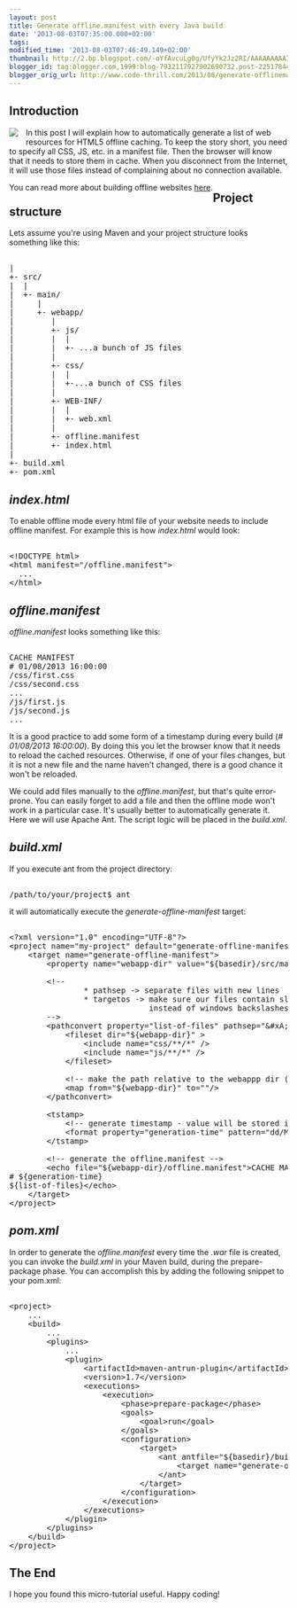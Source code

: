 ```yaml
---
layout: post
title: Generate offline.manifest with every Java build
date: '2013-08-03T07:35:00.000+02:00'
tags: 
modified_time: '2013-08-03T07:46:49.149+02:00'
thumbnail: http://2.bp.blogspot.com/-oYfAvcuLg0g/UfyYk2Jz2RI/AAAAAAAAAIw/gCG8Kb5wpIU/s72-c/HTML5-logo.png
blogger_id: tag:blogger.com,1999:blog-7932117927902690732.post-2251784418726999096
blogger_orig_url: http://www.code-thrill.com/2013/08/generate-offlinemanifest-with-every.html
---
```


<h2>Introduction</h2> <a href="http://2.bp.blogspot.com/-oYfAvcuLg0g/UfyYk2Jz2RI/AAAAAAAAAIw/gCG8Kb5wpIU/s1600/HTML5-logo.png" imageanchor="1" style="clear:left; float:left;margin-right:1em; margin-bottom:1em"><img border="0" src="http://2.bp.blogspot.com/-oYfAvcuLg0g/UfyYk2Jz2RI/AAAAAAAAAIw/gCG8Kb5wpIU/s1600/HTML5-logo.png" /></a> <p>In this post I will explain how to automatically generate a list of web resources for HTML5 offline caching. To keep the story short, you need to specify all CSS, JS, etc. in a manifest file. Then the browser will know that it needs to store them in cache. When you disconnect from the Internet, it will use those files instead of complaining about no connection available.</p> <div class="my-info" style="float: left">You can read more about building offline websites <a href="http://diveintohtml5.info/offline.html">here</a>. </div> <a name='more'></a> <h2>Project structure</h2> <p>Lets assume you're using Maven and your project structure looks something like this:</p> <pre class="brush:plain; gutter:false;"><br />|<br />+- src/<br />|  |<br />|  +- main/<br />|     |<br />|     +- webapp/<br />|        |<br />|        +- js/<br />|        |  |<br />|        |  +- ...a bunch of JS files<br />|        |<br />|        +- css/<br />|        |  |<br />|        |  +-...a bunch of CSS files<br />|        |<br />|        +- WEB-INF/<br />|        |  |<br />|        |  +- web.xml<br />|        |<br />|        +- offline.manifest<br />|        +- index.html<br />|<br />+- build.xml<br />+- pom.xml<br /></pre> <h2><cite>index.html</cite></h2> <p>To enable offline mode every html file of your website needs to include offline manifest. For example this is how <cite>index.html</cite> would look:</p><pre class="brush:html; gutter:false;"><br />&lt;!DOCTYPE html&gt;<br />&lt;html manifest="/offline.manifest"&gt;<br />  ...<br />&lt;/html&gt;<br /></pre> <h2><cite>offline.manifest</cite></h2> <p><cite>offline.manifest</cite> looks something like this:</p><pre class="brush:plain; gutter:false;"><br />CACHE MANIFEST<br /># 01/08/2013 16:00:00<br />/css/first.css<br />/css/second.css<br />...<br />/js/first.js<br />/js/second.js<br />...<br /></pre> <p>It is a good practice to add some form of a timestamp during every build (<cite># 01/08/2013 16:00:00</cite>). By doing this you let the browser know that it needs to reload the cached resources. Otherwise, if one of your files changes, but it is not a new file and the name haven't changed, there is a good chance it won't be reloaded.</p> <p>We could add files manually to the <cite>offline.manifest</cite>, but that's quite error-prone. You can easily forget to add a file and then the offline mode won't work in a particular case. It's usually better to automatically generate it. Here we will use Apache Ant. The script logic will be placed in the <cite>build.xml</cite>.</p> <h2><cite>build.xml</cite></h2> <p>If you execute ant from the project directory:</p> <pre class="brush:plain; gutter:false;"><br />/path/to/your/project$ ant <br /></pre> <p>it will automatically execute the <cite>generate-offline-manifest</cite> target:</p> <pre class="brush:xml; gutter:false;"><br />&lt;?xml version="1.0" encoding="UTF-8"?&gt;<br />&lt;project name="my-project" default="generate-offline-manifest"&gt;<br />    &lt;target name="generate-offline-manifest"&gt;<br />        &lt;property name="webapp-dir" value="${basedir}/src/main/webapp"/&gt;<br /><br />        &lt;!-- <br />                * pathsep -> separate files with new lines <br />                * targetos -> make sure our files contain slashes (/) <br />                              instead of windows backslashes (\) <br />        --&gt;<br />        &lt;pathconvert property="list-of-files" pathsep="&amp;&#35;xA;" targetos="unix"&gt;<br />            &lt;fileset dir="${webapp-dir}" &gt;<br />                &lt;include name="css/**/*" /&gt;<br />                &lt;include name="js/**/*" /&gt;<br />            &lt;/fileset&gt;<br /><br />            &lt;!-- make the path relative to the webappp dir (remove the absolute part) --&gt;<br />            &lt;map from="${webapp-dir}" to=""/&gt;<br />        &lt;/pathconvert&gt;<br /><br />        &lt;tstamp&gt;<br />            &lt;!-- generate timestamp - value will be stored in generation-time property --&gt;<br />            &lt;format property="generation-time" pattern="dd/MM/yyyy hh:mm:ss" /&gt;<br />        &lt;/tstamp&gt;<br /><br />        &lt;!-- generate the offline.manifest --&gt;<br />        &lt;echo file="${webapp-dir}/offline.manifest"&gt;CACHE MANIFEST<br /># ${generation-time}<br />${list-of-files}&lt;/echo&gt;<br />    &lt;/target&gt;<br />&lt;/project&gt;<br /></pre> <h2><cite>pom.xml</cite></h2> <p>In order to generate the <cite>offline.manifest</cite> every time the <cite>.war</cite> file is created, you can invoke the <cite>build.xml</cite> in your Maven build, during the prepare-package phase. You can accomplish this by adding the following snippet to your pom.xml:</p> <pre class="brush:xml; gutter:false;"><br />&lt;project&gt;<br />    ...<br />    &lt;build&gt;<br />        ...<br />        &lt;plugins&gt;<br />            ...<br />            &lt;plugin&gt;<br />                &lt;artifactId&gt;maven-antrun-plugin&lt;/artifactId&gt;<br />                &lt;version&gt;1.7&lt;/version&gt;<br />                &lt;executions&gt;<br />                    &lt;execution&gt;<br />                        &lt;phase&gt;prepare-package&lt;/phase&gt;<br />                        &lt;goals&gt;<br />                            &lt;goal&gt;run&lt;/goal&gt;<br />                        &lt;/goals&gt;<br />                        &lt;configuration&gt;<br />                            &lt;target&gt;<br />                                &lt;ant antfile="${basedir}/build.xml"&gt;<br />                                    &lt;target name="generate-offline-manifest"/&gt;<br />                                &lt;/ant&gt;<br />                            &lt;/target&gt;<br />                        &lt;/configuration&gt;<br />                    &lt;/execution&gt;<br />                &lt;/executions&gt;<br />            &lt;/plugin&gt;<br />        &lt;/plugins&gt;<br />    &lt;/build&gt;<br />&lt;/project&gt;<br /></pre> <h2>The End</h2> <p>I hope you found this micro-tutorial useful. Happy coding!</p>